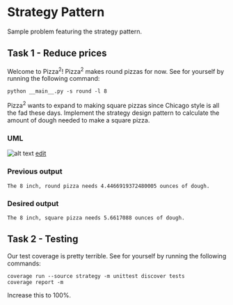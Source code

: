 # Strategy Pattern
Sample problem featuring the strategy pattern.

## Task 1 - Reduce prices
Welcome to Pizza<sup>2</sup>! Pizza<sup>2</sup> makes round pizzas for now. See for yourself by running the following command:

```
python __main__.py -s round -l 8
```
Pizza<sup>2</sup> wants to expand to making square pizzas since Chicago style is all the fad these days. Implement the strategy design pattern to calculate the amount of dough needed to make a square pizza.

### UML

![alt text](https://yuml.me/23d2662a.png)
[edit](https://yuml.me/edit/5d18229f)

### Previous output

```
The 8 inch, round pizza needs 4.4466919372480005 ounces of dough.
```

### Desired output

```
The 8 inch, square pizza needs 5.6617088 ounces of dough.
```

## Task 2 - Testing

Our test coverage is pretty terrible. See for yourself by running the following commands:

```
coverage run --source strategy -m unittest discover tests
coverage report -m
```

Increase this to 100%.
